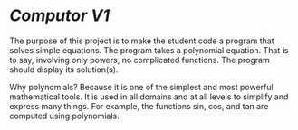 # *__Computor V1__*

The purpose of this project is to make the student code a program that solves simple equations.
The program takes a polynomial equation. That is to say, involving only powers, no
complicated functions. The program should display its solution(s).

Why polynomials? Because it is one of the simplest and most powerful mathematical
tools. It is used in all domains and at all levels to simplify and express many things. For
example, the functions sin, cos, and tan are computed using polynomials.